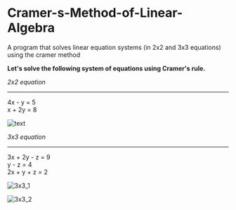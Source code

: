 # Cramer-s-Method-of-Linear-Algebra
A program that solves linear equation systems (in 2x2 and 3x3 equations) using the cramer method

**Let's solve the following system of equations using Cramer's rule.**

*2x2 equation* <br/> <hr/>
4x - y = 5 <br/>
x + 2y = 8

![text](https://github.com/Furkanturan8/Cramer-s-Method-of-Linear-Algebra/assets/109907982/3efa3f4f-85c2-41ff-951c-07510510cfd0)

*3x3 equation* <br/> <hr/>
3x + 2y - z = 9 <br/>
y - z = 4 <br/>
2x + y + z = 2 <br/>

![3x3_1](https://github.com/Furkanturan8/Cramer-s-Method-of-Linear-Algebra/assets/109907982/7de91719-1353-4b21-8a67-5db28c1bb655)


![3x3_2](https://github.com/Furkanturan8/Cramer-s-Method-of-Linear-Algebra/assets/109907982/ac307f83-011e-4cb0-a270-76d9f9de7520)
